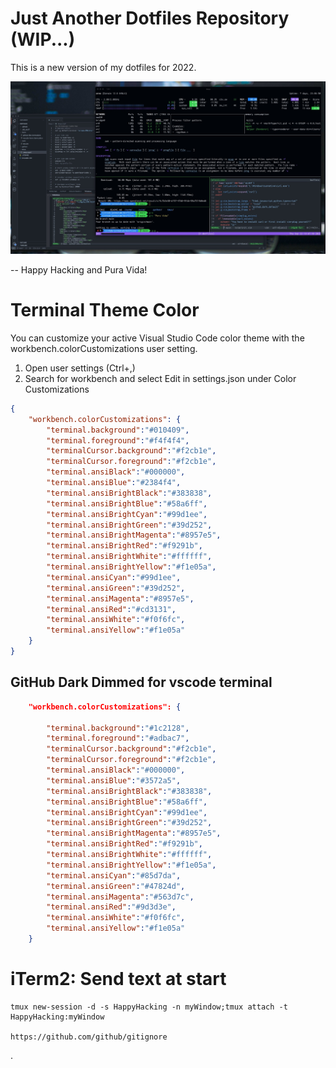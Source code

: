 # Just Another Dotfiles Repository (WIP...)

This is a new version of my dotfiles for 2022.

![alt text](https://github.com/jonmatum/dotfiles/blob/0931840be160caf763ffc6cb3a406d4f67d81521/screenshot.jpg?raw=true)

--
Happy Hacking and Pura Vida!


# Terminal Theme Color

You can customize your active Visual Studio Code color theme with the workbench.colorCustomizations user setting.

1. Open user settings (Ctrl+,)
2. Search for workbench and select Edit in settings.json under Color Customizations

```json
{
    "workbench.colorCustomizations": {
        "terminal.background":"#010409",
        "terminal.foreground":"#f4f4f4",
        "terminalCursor.background":"#f2cb1e",
        "terminalCursor.foreground":"#f2cb1e",
        "terminal.ansiBlack":"#000000",
        "terminal.ansiBlue":"#2384f4",
        "terminal.ansiBrightBlack":"#383838",
        "terminal.ansiBrightBlue":"#58a6ff",
        "terminal.ansiBrightCyan":"#99d1ee",
        "terminal.ansiBrightGreen":"#39d252",
        "terminal.ansiBrightMagenta":"#8957e5",
        "terminal.ansiBrightRed":"#f9291b",
        "terminal.ansiBrightWhite":"#ffffff",
        "terminal.ansiBrightYellow":"#f1e05a",
        "terminal.ansiCyan":"#99d1ee",
        "terminal.ansiGreen":"#39d252",
        "terminal.ansiMagenta":"#8957e5",
        "terminal.ansiRed":"#cd3131",
        "terminal.ansiWhite":"#f0f6fc",
        "terminal.ansiYellow":"#f1e05a"
    }
}
```

## GitHub Dark Dimmed for vscode terminal

```json
    "workbench.colorCustomizations": {

        "terminal.background":"#1c2128",
        "terminal.foreground":"#adbac7",
        "terminalCursor.background":"#f2cb1e",
        "terminalCursor.foreground":"#f2cb1e",
        "terminal.ansiBlack":"#000000",
        "terminal.ansiBlue":"#3572a5",
        "terminal.ansiBrightBlack":"#383838",
        "terminal.ansiBrightBlue":"#58a6ff",
        "terminal.ansiBrightCyan":"#99d1ee",
        "terminal.ansiBrightGreen":"#39d252",
        "terminal.ansiBrightMagenta":"#8957e5",
        "terminal.ansiBrightRed":"#f9291b",
        "terminal.ansiBrightWhite":"#ffffff",
        "terminal.ansiBrightYellow":"#f1e05a",
        "terminal.ansiCyan":"#85d7da",
        "terminal.ansiGreen":"#47824d",
        "terminal.ansiMagenta":"#563d7c",
        "terminal.ansiRed":"#9d3d3e",
        "terminal.ansiWhite":"#f0f6fc",
        "terminal.ansiYellow":"#f1e05a"
    }
```

# iTerm2: Send text at start

```
tmux new-session -d -s HappyHacking -n myWindow;tmux attach -t HappyHacking:myWindow

https://github.com/github/gitignore
```

.

